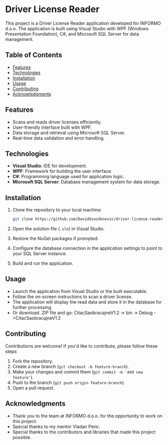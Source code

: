 # Driver License Reader

This project is a Driver License Reader application developed for INFORMO d.o.o. The application is built using Visual Studio with WPF (Windows Presentation Foundation), C#, and Microsoft SQL Server for data management.

## Table of Contents

- [Features](#features)
- [Technologies](#technologies)
- [Installation](#installation)
- [Usage](#usage)
- [Contributing](#contributing)
- [Acknowledgments](#acknowledgments)

## Features

- Scans and reads driver licenses efficiently.
- User-friendly interface built with WPF.
- Data storage and retrieval using Microsoft SQL Server.
- Real-time data validation and error handling.

## Technologies

- **Visual Studio**: IDE for development.
- **WPF**: Framework for building the user interface.
- **C#**: Programming language used for application logic.
- **Microsoft SQL Server**: Database management system for data storage.

## Installation

1. Clone the repository to your local machine:
   ```bash
   git clone https://github.com/DavidGvozdenovic/driver-license-reader.git
   ```

2. Open the solution file (`.sln`) in Visual Studio.

3. Restore the NuGet packages if prompted.

4. Configure the database connection in the application settings to point to your SQL Server instance.

5. Build and run the application.

## Usage

- Launch the application from Visual Studio or the built executable.
- Follow the on-screen instructions to scan a driver license.
- The application will display the read data and store it in the database for further processing.
- Or download .ZIP file and go: CitacSaobracajneV1.2 -> bin -> Debug ->CitacSaobracajneV1.2


## Contributing

Contributions are welcome! If you'd like to contribute, please follow these steps:

1. Fork the repository.
2. Create a new branch (`git checkout -b feature-branch`).
3. Make your changes and commit them (`git commit -m 'Add new feature'`).
4. Push to the branch (`git push origin feature-branch`).
5. Open a pull request.

## Acknowledgments

- Thank you to the team at INFORMO d.o.o. for the opportunity to work on this project.
- Special thanks to my mentor Vladan Peric.
- Special thanks to the contributors and libraries that made this project possible.
